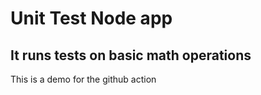 # Unit Test Node app
## It runs tests on basic math operations

This is a demo for the github action
